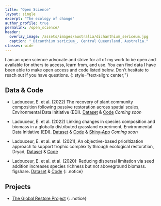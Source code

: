 ```yaml
---
title: "Open Science"
layout: single
excerpt: "The ecology of change"
author_profile: true
permalink: /open_science/
header:
  overlay_image: /assets/images/australia/dichanthium_sericeum.jpg
  caption: "_Dicanthium sericium_, Central Queensland, Australia."
classes: wide    
---
```


I am an open science advocate and strive for all of my work to be open and available for others to access, learn from, and use. You can find  data I have been able to make open access and code listed below. Don't hesitate to reach out if you have questions.
{: style="text-align: center;"}

## Data & Code
* Ladouceur, E. et al. (2022) The recovery of plant community composition following passive restoration across spatial scales, Environmental Data Initiative (EDI). [Dataset]() & [Code](https://github.com/emma-ladouceur/CCRScale) *Coming soon*

* Ladouceur, E. et al. (2022) Linking changes in species composition and biomass in a globally distributed grassland experiment, Environmental Data Initiative (EDI). [Dataset]() & [Code](https://github.com/emma-ladouceur/NutNet-CAFE) & [Shiny-App](https://emma-ladouceur.shinyapps.io/nn-cafe-app/) *Coming soon*

* Ladouceur, E. et al. et al. (2021), An objective-based prioritization approach to support trophic complexity through ecological restoration, Dryad, [Dataset](https://doi.org/10.5061/dryad.rjdfn2zbj) & [Code](https://github.com/emma-ladouceur/Prioritize-Species-Restoration)


* Ladouceur, E. et al. et al. (2020): Reducing dispersal limitation via seed addition increases species richness but not aboveground biomass. figshare. [Dataset](https://doi.org/10.6084/m9.figshare.12319682.v1) & [Code](https://github.com/emma-ladouceur/SeedAdditionSynthesis)
{: .notice}


## Projects
* [The Global Restore Project](https://www.globalrestoreproject.com/)
{: .notice}